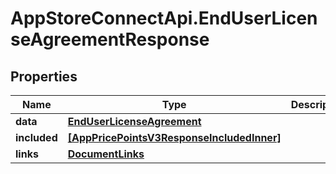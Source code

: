 # AppStoreConnectApi.EndUserLicenseAgreementResponse

## Properties

Name | Type | Description | Notes
------------ | ------------- | ------------- | -------------
**data** | [**EndUserLicenseAgreement**](EndUserLicenseAgreement.md) |  | 
**included** | [**[AppPricePointsV3ResponseIncludedInner]**](AppPricePointsV3ResponseIncludedInner.md) |  | [optional] 
**links** | [**DocumentLinks**](DocumentLinks.md) |  | 


